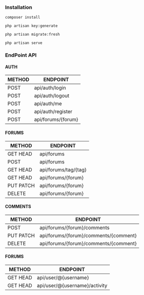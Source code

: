 ### Installation


```
composer install
```

```
php artisan key:generate
```

```
php artisan migrate:fresh
```

```
php artisan serve
```

### EndPoint API

#### AUTH
METHOD | ENDPOINT 
 ------------ | ------------- 
POST | api/auth/login 
POST | api/auth/logout 
POST | api/auth/me 
POST | api/auth/register 
POST | api/forums/{forum} 



#### FORUMS
METHOD | ENDPOINT 
 ------------ | ------------- 
GET HEAD | api/forums 
POST | api/forums 
GET HEAD | api/forums/tag/{tag} 
GET HEAD | api/forums/{forum} 
PUT PATCH | api/forums/{forum} 
DELETE | api/forums/{forum} 



#### COMMENTS
METHOD | ENDPOINT 
 ------------ | -------------  
POST | api/forums/{forum}/comments 
PUT PATCH | api/forums/{forum}/comments/{comment} 
DELETE | api/forums/{forum}/comments/{comment} 



#### FORUMS
METHOD | ENDPOINT 
 ------------ | ------------- 
GET HEAD | api/user/@{username}
GET HEAD | api/user/@{username}/activity

